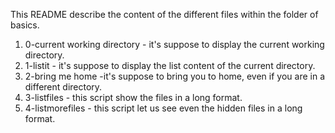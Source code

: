 This README describe the content of the different files within the folder of basics. 

1. 0-current working directory - it's suppose to display the current working directory.
2. 1-listit - it's suppose to display the list content of the current directory.
3. 2-bring me home -it's suppose to bring you to home, even if you are in a different directory. 
4. 3-listfiles - this script show the files in a long format.
5. 4-listmorefiles - this script let us see even the hidden files in a long format.   
